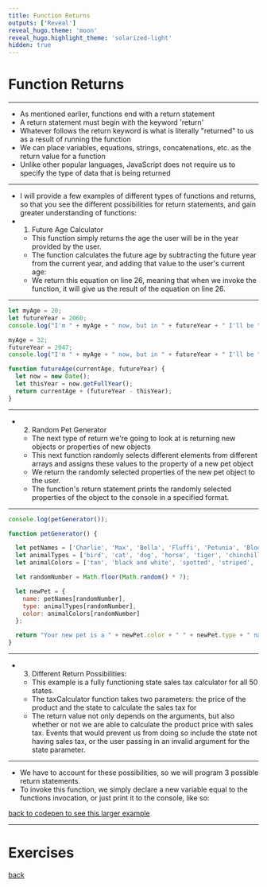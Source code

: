 ```yaml
---
title: Function Returns
outputs: ['Reveal']
reveal_hugo.theme: 'moon'
reveal_hugo.highlight_theme: 'solarized-light'
hidden: true
---
```


# Function Returns
 
---

* As mentioned earlier, functions end with a return statement
* A return statement must begin with the keyword 'return'
* Whatever follows the return keyword is what is literally "returned" to us as a result of running the function
* We can place variables, equations, strings, concatenations, etc. as the return value for a function
* Unlike other popular languages, JavaScript does not require us to specify the type of data that is being returned

---

* I will provide a few examples of different types of functions and returns, so that you see the different possibilities for return statements, and gain greater understanding of functions:
* 1. Future Age Calculator
  * This function simply returns the age the user will be in the year provided by the user.
  * The function calculates the future age by subtracting the future year from the current year, and adding that value to the user's current age:
  * We return this equation on line 26, meaning that when we invoke the function, it will give us the result of the equation on line 26.

---

```js
let myAge = 20;
let futureYear = 2060;
console.log("I'm " + myAge + " now, but in " + futureYear + " I'll be " + futureAge(myAge, futureYear));

myAge = 32;
futureYear = 2047;
console.log("I'm " + myAge + " now, but in " + futureYear + " I'll be " + futureAge(myAge, futureYear));

function futureAge(currentAge, futureYear) {
  let now = new Date();
  let thisYear = now.getFullYear();
  return currentAge + (futureYear - thisYear);
}
```

---

* 2. Random Pet Generator
  * The next type of return we're going to look at is returning new objects or properties of new objects
  * This next function randomly selects different elements from different arrays and assigns these values to the property of a new pet object
  * We return the randomly selected properties of the new pet object to the user. 
  * The function's return statement prints the randomly selected properties of the object to the console in a specified format.

---

```js
console.log(petGenerator());

function petGenerator() {

  let petNames = ['Charlie', 'Max', 'Bella', 'Fluffi', 'Petunia', 'Bloo', 'Sushi'];
  let animalTypes = ['bird', 'cat', 'dog', 'horse', 'tiger', 'chinchilla', 'bunny'];
  let animalColors = ['tan', 'black and white', 'spotted', 'striped', 'red-orange', 'rainbow', 'brown'];

  let randomNumber = Math.floor(Math.random() * 7);

  let newPet = {
    name: petNames[randomNumber],
    type: animalTypes[randomNumber],
    color: animalColors[randomNumber]
  };

  return "Your new pet is a " + newPet.color + " " + newPet.type + " named " + newPet.name + "!";
}

```

---

* 3. Different Return Possibilities:
  * This example is a fully functioning state sales tax calculator for all 50 states.
  * The taxCalculator function takes two parameters: the price of the product and the state to calculate the sales tax for
  * The return value not only depends on the arguments, but also whether or not we are able to calculate the product price with sales tax. Events that would prevent us from doing so include the state not having sales tax, or the user passing in an invalid argument for the state parameter.

---

* We have to account for these possibilities, so we will program 3 possible return statements.
* To invoke this function, we simply declare a new variable equal to the functions invocation, or just print it to the console, like so:

[back to codepen to see this larger example](..)

---

# Exercises

[back](..)